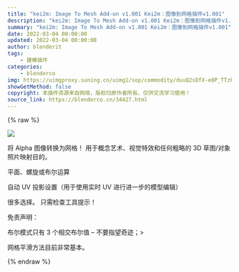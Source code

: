 ```yaml
---
title: "kei2m: Image To Mesh Add-on v1.001 Kei2m：图像到网格插件v1.001"
description: "kei2m: Image To Mesh Add-on v1.001 Kei2m：图像到网格插件v1.001"
summary: "kei2m: Image To Mesh Add-on v1.001 Kei2m：图像到网格插件v1.001"
date: 2022-03-04 00:00:00
updated: 2022-03-04 00:00:00
author: blenderit
tags: 
    - 建模插件
categories:
    - blenderco
img: https://uimgproxy.suning.cn/uimg1/sop/commodity/duuQ2sDfX-e8P_TTzbRYMA.png
showGetMethod: false
copyright: 本插件资源来自网络，版权归原作者所有，仅供交流学习使用！
source_link: https://blenderco.cn/34427.html
---
```


{% raw %}
<p><img src="https://uimgproxy.suning.cn/uimg1/sop/commodity/duuQ2sDfX-e8P_TTzbRYMA.png"></p><p>将 Alpha 图像转换为网格！ 用于概念艺术、视觉特效和任何粗略的 3D 草图/对象照片映射目的。</p><p>平面、螺旋或布尔运算</p><p>自动 UV 投影设置（用于使用实时 UV 进行进一步的模型编辑）</p><p>很多选择。 只需检查工具提示！</p><p>免责声明：</p><p>布尔模式只有 3 个相交布尔值 – 不要指望奇迹；&gt;</p><p>网格平滑方法目前非常基本。</p>
<div style="display: none">blenderco</div>
{% endraw %}
